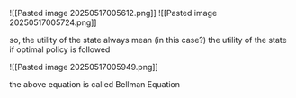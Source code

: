 ![[Pasted image 20250517005612.png]]
![[Pasted image 20250517005724.png]]

so, the utility of the state always mean (in this case?) the utility of the state if optimal policy is followed  

![[Pasted image 20250517005949.png]]



the above equation is called Bellman Equation

